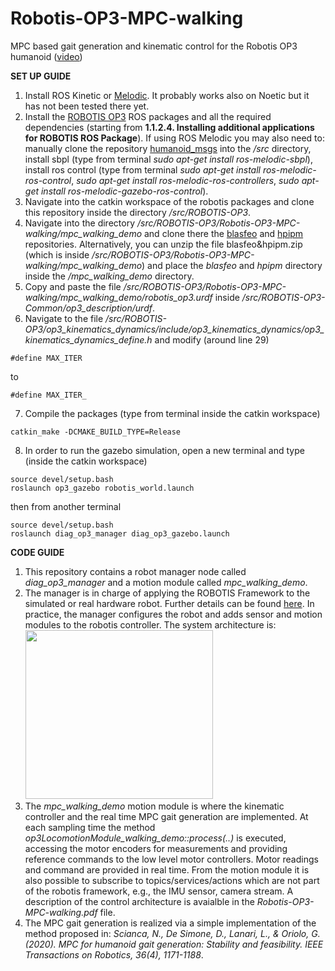 # Robotis-OP3-MPC-walking
MPC based gait generation and kinematic control for the Robotis OP3 humanoid ([video](https://www.youtube.com/watch?v=oIfSCS7BJOY))

**SET UP GUIDE**

1) Install ROS Kinetic or [Melodic](http://wiki.ros.org/melodic/Installation/Ubuntu). It probably works also on Noetic but it has not been tested there yet.
2) Install the [ROBOTIS OP3](https://emanual.robotis.com/docs/en/platform/op3/recovery/#installing-robotis-ros-packages) ROS packages and all the required dependencies (starting from **1.1.2.4. Installing additional applications for ROBOTIS ROS Package**). If using ROS Melodic you may also need to: manually clone the repository [humanoid_msgs](https://github.com/ahornung/humanoid_msgs) into the */src* directory, install sbpl (type from terminal *sudo apt-get install ros-melodic-sbpl*), install ros control (type from terminal *sudo apt-get install ros-melodic-ros-control*, *sudo apt-get install ros-melodic-ros-controllers*, *sudo apt-get install ros-melodic-gazebo-ros-control*).
3) Navigate into the catkin workspace of the robotis packages and clone this repository inside the directory */src/ROBOTIS-OP3*.
4) Navigate into the directory */src/ROBOTIS-OP3/Robotis-OP3-MPC-walking/mpc_walking_demo* and clone there the [blasfeo](https://github.com/giaf/blasfeo) and [hpipm](https://github.com/giaf/hpipm) repositories. Alternatively, you can unzip the file blasfeo&hpipm.zip (which is inside */src/ROBOTIS-OP3/Robotis-OP3-MPC-walking/mpc_walking_demo*) and place the *blasfeo* and *hpipm* directory inside the */mpc_walking_demo* directory.
5) Copy and paste the file */src/ROBOTIS-OP3/Robotis-OP3-MPC-walking/mpc_walking_demo/robotis_op3.urdf* inside */src/ROBOTIS-OP3-Common/op3_description/urdf*.
6) Navigate to the file */src/ROBOTIS-OP3/op3_kinematics_dynamics/include/op3_kinematics_dynamics/op3_kinematics_dynamics_define.h* and modify (around line 29)
```
#define MAX_ITER
```
to
```
#define MAX_ITER_
```
7) Compile the packages (type from terminal inside the catkin workspace)
```
catkin_make -DCMAKE_BUILD_TYPE=Release
```
8) In order to run the gazebo simulation, open a new terminal and type (inside the catkin workspace)
```
source devel/setup.bash
roslaunch op3_gazebo robotis_world.launch
```
then from another terminal 
```
source devel/setup.bash
roslaunch diag_op3_manager diag_op3_gazebo.launch
```
**CODE GUIDE**

1) This repository contains a robot manager node called *diag_op3_manager* and a motion module called *mpc_walking_demo*. 
2) The manager is in charge of applying the ROBOTIS Framework to the simulated or real hardware robot. Further details can be found [here](https://emanual.robotis.com/docs/en/software/robotis_framework_packages/tutorials/#creating-new-motion-module). In practice, the manager configures the robot and adds sensor and motion modules to the robotis controller. The system architecture is: <img src="https://emanual.robotis.com/assets/images/platform/op3/op3_027.png" width="300" height="270">
3) The *mpc_walking_demo* motion module is where the kinematic controller and the real time MPC gait generation are implemented. At each sampling time the method *op3LocomotionModule_walking_demo::process(..)* is executed, accessing the motor encoders for measurements and providing reference commands to the low level motor controllers. Motor readings and command are provided in real time. From the motion module it is also possible to subscribe to topics/services/actions which are not part of the robotis framework, e.g., the IMU sensor, camera stream. A description of the control architecture is avaialble in the *Robotis-OP3-MPC-walking.pdf* file. 
4) The MPC gait generation is realized via a simple implementation of the method proposed in:
*Scianca, N., De Simone, D., Lanari, L., & Oriolo, G. (2020). MPC for humanoid gait generation: Stability and feasibility. IEEE Transactions on Robotics, 36(4), 1171-1188*. 
